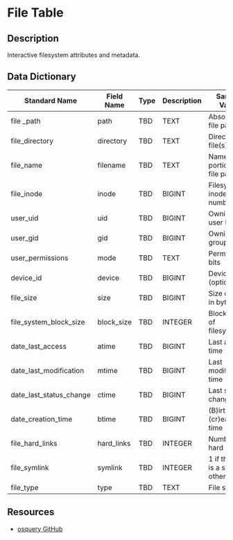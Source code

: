 # File Table

## Description
Interactive filesystem attributes and metadata.

## Data Dictionary
|Standard Name|Field Name|Type|Description|Sample Value|
|---|---|---|---|---|
|file _path|path|TBD|TEXT|Absolute file path||
|file_directory|directory|TBD|TEXT|Directory of file(s)||
|file_name|filename|TBD|TEXT|Name portion of file path||
|file_inode|inode|TBD|BIGINT|Filesystem inode number||
|user_uid|uid|TBD|BIGINT|Owning user ID||
|user_gid|gid|TBD|BIGINT|Owning group ID||
|user_permissions|mode|TBD|TEXT|Permission bits||
|device_id|device|TBD|BIGINT|Device ID (optional)||
|file_size|size|TBD|BIGINT|Size of file in bytes||
|file_system_block_size|block_size|TBD|INTEGER|Block size of filesystem||
|date_last_access|atime|TBD|BIGINT|Last access time||
|date_last_modification|mtime|TBD|BIGINT|Last modification time||
|date_last_status_change|ctime|TBD|BIGINT|Last status change time||
|date_creation_time|btime|TBD|BIGINT|(B)irth or (cr)eate time||
|file_hard_links|hard_links|TBD|INTEGER|Number of hard links||
|file_symlink|symlink|TBD|INTEGER|1 if the path is a symlink, otherwise 0||
|file_type|type|TBD|TEXT|File status||

## Resources
* [osquery GitHub](https://github.com/facebook/osquery/blob/master/specs/utility/file.table)
